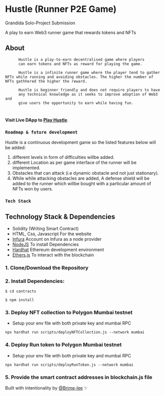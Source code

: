 # Hustle (Runner P2E Game)

Grandida Solo-Project Submission

A play to earn Web3 runner game that rewards tokens and NFTs

<!-- <img src="./asset/bod.png" width="768" height="480"> -->

## About

          Hustle is a play-to-earn decentralised game where players
          can earn tokens and NFTs as reward for playing the game.

          Hustle is a infinite runner game where the player tend to gather NFTs while running and avoiding obstacles. The higher the number of NFTs gathhered the higher the reward.

          Hustle is beginner friendly and does not require players to have
          any technical knowledge as it seeks to improve adoption of Web3 and
          give users the opportunity to earn while having fun.

#

**Visit Live DApp to [Play Hustle](hustlenft.netlify.app)**.

### **`Roadmap & future development`**

Hustle is a continuous development game so the listed features below will be added:

1. different levels in form of difficulties willbe added.
2. different Location as per game interface of the runner will be implemented.
3. Obstacles that can attack (i.e dynamic obstacle and not just stationary).
4. While while attacking obstacles are added, A defense shield will be added to the runner which willbe bought with a particular amount of NFTs won by users.

### **`Tech Stack`**

## Technology Stack & Dependencies

- Solidity (Writing Smart Contract)
- HTML, Css, Javascript For the website
- [Infura](https://infura.io/) Account on Infura as a node provider
- [NodeJS](https://nodejs.org/en/) To install Dependencies
- [Hardhat](https://hardhat.org/) Ethereum development environment
- [Ethers.js](https://docs.ethers.io/v5/) To interact with the blockchain

### 1. Clone/Download the Repository

### 2. Install Dependencies:

```
$ cd contracts
```

```
$ npm install
```

### 3. Deploy NFT collection to Polygon Mumbai testnet

- Setup your env file with both private key and mumbai RPC

```
npx hardhat run scripts/deployNFTCollection.js --network mumbai
```

### 4. Deploy Run token to Polygon Mumbai testnet

- Setup your env file with both private key and mumbai RPC

```
npx hardhat run scripts/deployRunToken.js --network mumbai
```

### 5. Provide the smart contract addresses in blockchain.js file

Built with intentionality by [@Brime-lee](https://github.com/Brime-lee) :sparkles:
